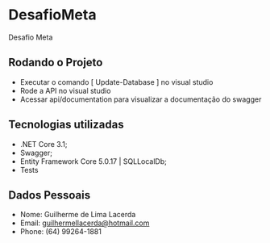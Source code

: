 # DesafioMeta
Desafio Meta

## Rodando o Projeto

* Executar o comando [ Update-Database ] no visual studio
* Rode a API no visual studio
* Acessar api/documentation para visualizar a documentação do swagger

## Tecnologias utilizadas

* .NET Core 3.1;
* Swagger;
* Entity Framework Core 5.0.17 | SQLLocalDb;
* Tests 

## Dados Pessoais

* Nome: Guilherme de Lima Lacerda
* Email: guilhermellacerda@hotmail.com
* Phone: (64) 99264-1881
